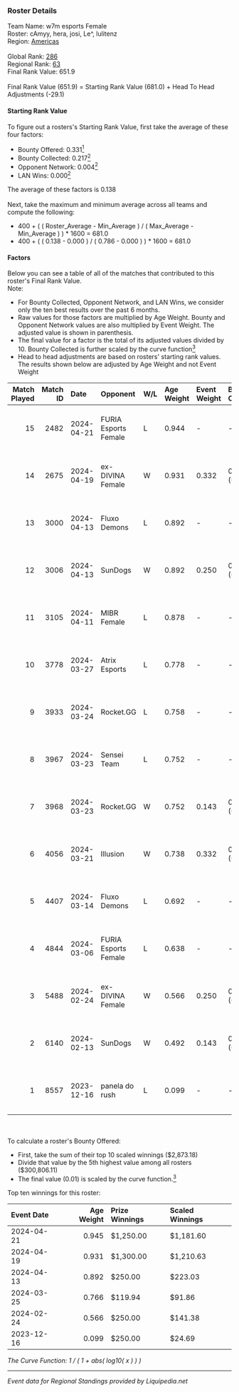 ### Roster Details<br />
Team Name: w7m esports Female<br />
Roster: cAmyy, hera, josi, Le^, lulitenz<br />
Region: [Americas]( ../standings_americas.md)<br />
<br />
Global Rank: [286](../standings_global.md)<br />
Regional Rank: [63]( ../standings_americas.md)<br />
Final Rank Value:  651.9<br />
<br />
Final Rank Value (651.9) = Starting Rank Value (681.0) + Head To Head Adjustments (-29.1)<br />

#### Starting Rank Value<br />
To figure out a rosters's Starting Rank Value, first take the average of these four factors:<br />
- Bounty Offered: 0.331[<sup>1</sup>](#table2)
- Bounty Collected: 0.217[<sup>2</sup>](#table1)
- Opponent Network: 0.004[<sup>2</sup>](#table1)
- LAN Wins: 0.000[<sup>2</sup>](#table1)

The average of these factors is 0.138<br />
<br />
Next, take the maximum and minimum average across all teams and compute the following:<br />
- 400 + ( ( Roster_Average - Min_Average ) / ( Max_Average - Min_Average ) ) * 1600 = 681.0
- 400 + ( ( 0.138 - 0.000 ) / ( 0.786 - 0.000 ) ) * 1600 = 681.0


#### Factors<br />
Below you can see a table of all of the matches that contributed to this roster's Final Rank Value.<br />
Note:<br />

- For Bounty Collected, Opponent Network, and LAN Wins, we consider only the ten best results over the past 6 months.
- Raw values for those factors are multiplied by Age Weight. Bounty and Opponent Network values are also multiplied by Event Weight. The adjusted value is shown in parenthesis.
- The final value for a factor is the total of its adjusted values divided by 10. Bounty Collected is further scaled by the curve function[<sup>3</sup>](#curveFunction)
- Head to head adjustments are based on rosters' starting rank values. The results shown below are adjusted by Age Weight and not Event Weight
<span id="table1"></span><br />


| Match Played | Match ID | Date       | Opponent             | W/L | Age Weight | Event Weight | Bounty Collected | Opponent Network | LAN Wins  | H2H Adj. | Roster                           |
| -: | -: | :- | :- | :- | :- | :- | :- | :- | :- | -: | :- |
|           15 |     2482 | 2024-04-21 | FURIA Esports Female | L   | 0.944      | -            | -                | -                | -         |    -8.44 | cAmyy, hera, josi, Le^, lulitenz |
|           14 |     2675 | 2024-04-19 | ex-DIVINA Female     | W   | 0.931      | 0.332        | 0.004 (0.001)    | 0.053 (0.016)    | 0 (0.000) |    13.49 | cAmyy, hera, josi, Le^, lulitenz |
|           13 |     3000 | 2024-04-13 | Fluxo Demons         | L   | 0.892      | -            | -                | -                | -         |    -6.61 | cAmyy, hera, josi, Le^, lulitenz |
|           12 |     3006 | 2024-04-13 | SunDogs              | W   | 0.892      | 0.250        | 0.000 (0.000)    | 0.000 (0.000)    | 0 (0.000) |     5.42 | cAmyy, hera, josi, Le^, lulitenz |
|           11 |     3105 | 2024-04-11 | MIBR Female          | L   | 0.878      | -            | -                | -                | -         |   -11.17 | cAmyy, hera, josi, Le^, lulitenz |
|           10 |     3778 | 2024-03-27 | Atrix Esports        | L   | 0.778      | -            | -                | -                | -         |   -11.96 | cAmyy, hera, josi, Le^, lulitenz |
|            9 |     3933 | 2024-03-24 | Rocket.GG            | L   | 0.758      | -            | -                | -                | -         |   -13.27 | cAmyy, hera, josi, Le^, lulitenz |
|            8 |     3967 | 2024-03-23 | Sensei Team          | L   | 0.752      | -            | -                | -                | -         |   -10.54 | cAmyy, hera, josi, Le^, lulitenz |
|            7 |     3968 | 2024-03-23 | Rocket.GG            | W   | 0.752      | 0.143        | 0.001 (0.000)    | 0.062 (0.007)    | 0 (0.000) |     9.53 | cAmyy, hera, josi, Le^, lulitenz |
|            6 |     4056 | 2024-03-21 | Illusion             | W   | 0.738      | 0.332        | 0.003 (0.001)    | 0.028 (0.007)    | 0 (0.000) |     9.34 | cAmyy, hera, josi, Le^, lulitenz |
|            5 |     4407 | 2024-03-14 | Fluxo Demons         | L   | 0.692      | -            | -                | -                | -         |    -6.27 | cAmyy, hera, josi, Le^, lulitenz |
|            4 |     4844 | 2024-03-06 | FURIA Esports Female | L   | 0.638      | -            | -                | -                | -         |    -7.41 | cAmyy, hera, josi, Le^, lulitenz |
|            3 |     5488 | 2024-02-24 | ex-DIVINA Female     | W   | 0.566      | 0.250        | 0.004 (0.001)    | 0.053 (0.007)    | 0 (0.000) |     8.04 | cAmyy, hera, josi, Le^, lulitenz |
|            2 |     6140 | 2024-02-13 | SunDogs              | W   | 0.492      | 0.143        | 0.000 (0.000)    | 0.000 (0.000)    | 0 (0.000) |     2.67 | cAmyy, hera, josi, Le^, lulitenz |
|            1 |     8557 | 2023-12-16 | panela do rush       | L   | 0.099      | -            | -                | -                | -         |    -1.90 | cAmyy, hera, josi, Le^, lulitenz |

<br />
<span id="table2"></span><br />
To calculate a roster's Bounty Offered:<br />

- First, take the sum of their top 10 scaled winnings ($2,873.18)
- Divide that value by the 5th highest value among all rosters ($300,806.11)
- The final value (0.01) is scaled by the curve function.[<sup>3</sup>](#curveFunction)

Top ten winnings for this roster:<br />

| Event Date | Age Weight | Prize Winnings | Scaled Winnings |
| :- | -: | :- | :- |
| 2024-04-21 |      0.945 | $1,250.00      | $1,181.60       |
| 2024-04-19 |      0.931 | $1,300.00      | $1,210.63       |
| 2024-04-13 |      0.892 | $250.00        | $223.03         |
| 2024-03-25 |      0.766 | $119.94        | $91.86          |
| 2024-02-24 |      0.566 | $250.00        | $141.38         |
| 2023-12-16 |      0.099 | $250.00        | $24.69          |


<span id="curveFunction"></span>_The Curve Function: 1 / ( 1 + abs( log10( x ) ) )_<br />

---
_Event data for Regional Standings provided by Liquipedia.net_<br />
